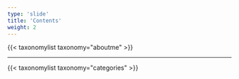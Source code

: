 ```yaml
---
type: 'slide'
title: 'Contents'
weight: 2
---
```


{{< taxonomylist taxonomy="aboutme" >}}
<hr>
{{< taxonomylist taxonomy="categories" >}}